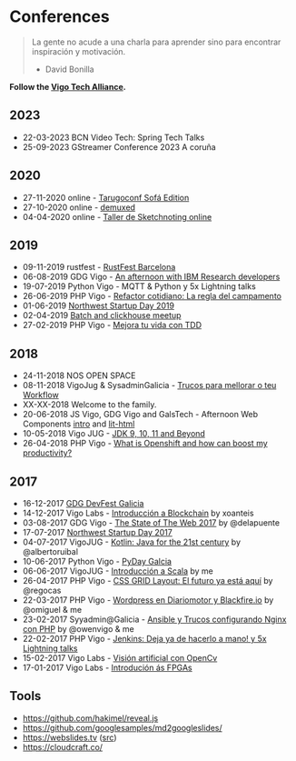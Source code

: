 Conferences
===============

> La gente no acude a una charla para aprender sino para encontrar inspiración y motivación.
> - David Bonilla

**Follow the [Vigo Tech Alliance](http://vigotech.org/).**

2023
----

* 22-03-2023 BCN Video Tech: Spring Tech Talks
* 25-09-2023 GStreamer Conference 2023 A coruña

2020
----

* 27-11-2020 online - [Tarugoconf Sofá Edition](https://www.tarugoconf.com/)
* 27-10-2020 online - [demuxed](https://2020.demuxed.com/)
* 04-04-2020 online - [Taller de Sketchnoting online](20200404-Sketchnoting.md)

2019
----

* 09-11-2019 rustfest - [RustFest Barcelona](20191109-rustfest.md)
* 06-08-2019 GDG Vigo - [An afternoon with IBM Research developers](20190806-GDGVigo-IBM.md)
* 19-07-2019 Python Vigo - MQTT & Python y 5x Lightning talks
* 26-06-2019 PHP Vigo - [Refactor cotidiano: La regla del campamento](20190626-PHPVigo-Refactor.md)
* 01-06-2019 [Northwest Startup Day 2019](http://nosday.com)
* 02-04-2019 [Batch and clickhouse meetup](20190402-batch-clickhouse.md)
* 27-02-2019 PHP Vigo - [Mejora tu vida con TDD](20190227-PHPVigo-TDD.md)


2018
----

* 24-11-2018 NOS OPEN SPACE
* 08-11-2018 VigoJug & SysadminGalicia - [Trucos para mellorar o teu Workflow](20181108-SysAdminGalicia-workflow.md)
* XX-XX-2018 Welcome to the family.
* 20-06-2018 JS Vigo, GDG Vigo and GalsTech - Afternoon Web Components [intro](https://docs.google.com/presentation/d/1-qquKA1VOyRaYcUm-_fC4sb1ZWiHNdkR_9PNFNeJW4k/mobilepresent?slide=id.g36703c151f_0_60) and [lit-html](https://docs.google.com/presentation/d/1Bxbrp8GXpE86-3mLULY2OF7Wne-1LXzmLoqNLhxE1Mc/edit#slide=id.g36849c2f67_0_527)
* 10-05-2018 Vigo JUG - [JDK 9, 10, 11 and Beyond](https://github.com/vigojug/talk-vigojug-2018-JDK-9-10-11-and-Beyond)
* 26-04-2018 PHP Vigo - [What is Openshift and how can boost my productivity?](http://redhat.slides.com/jruarive/phpvigo21/fullscreen?token=58J5fuvw)


2017
----

* 16-12-2017 [GDG DevFest Galicia](20171216-devfestgal.md)
* 14-12-2017 Vigo Labs - [Introducción a Blockchain](20171214-VigoLabs-Blockchain.md) by xoanteis
* 03-08-2017 GDG Vigo - [The State of The Web 2017](https://delapuente.github.io/presentations/state-of-the-web-17/index.html#/1) by @delapuente
* 17-07-2017 [Northwest Startup Day 2017](http://www.nosday.com/edicion2017/index.html)
* 04-07-2017 VigoJUG - [Kotlin: Java for the 21st century](https://docs.google.com/presentation/d/1K-jqOlRYFvMRJmJZuQYVp3lhH70gvfoiaWa8MzqGe9A/view) by @albertoruibal
* 10-06-2017 Python Vigo - [PyDay Galcia](201706010-PyDayGalicia.md)
* 06-06-2017 VigoJUG - [Introducción a Scala](https://docs.google.com/presentation/d/1BrZVBydFq5kOxhwf5_Qm9UHjYC7qqm3wgHfGUGO2Abo/mobilepresent?slide=id.p) by me
* 26-04-2017 PHP Vigo - [CSS GRID Layout: El futuro ya está aquí](https://blogs.igalia.com/mrego/2017/05/19/spanish-css-grid-layout-el-futuro-ya-esta-aqui/) by @regocas
* 22-03-2017 PHP Vigo - [Wordpress en Diariomotor y Blackfire.io](http://phpvigo.com/blog/resumen-meetup-12-2) by @omiguel & me
* 23-02-2017 Syyadmin@Galicia - [Ansible y Trucos configurando Nginx con PHP](20170223-SysadminGaliciaFebrero.md) by @owenvigo & me
* 22-02-2017 PHP Vigo - [Jenkins: Deja ya de hacerlo a mano! y 5x Lightning talks](20170222-PHPVigo-Jenkins_5LT.md)
* 15-02-2017 Vigo Labs - [Visión artificial con OpenCv](20170215-VigoLabs-OpenCV.md)
* 17-01-2017 Vigo Labs - [Introdución ás FPGAs](20170117-VigoLabs-FPGAs.md)


Tools
-----
* https://github.com/hakimel/reveal.js
* https://github.com/googlesamples/md2googleslides/
* https://webslides.tv ([src](https://github.com/jlantunez/webslides/))
* https://cloudcraft.co/
